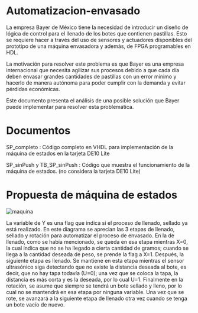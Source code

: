 # Automatizacion-envasado
La empresa Bayer de México tiene la necesidad de introducir un diseño de lógica de control para el llenado de los botes que contienen pastillas. Esto se requiere hacer a través del uso de sensores y actuadores disponibles del prototipo de una máquina envasadora y además, de FPGA programables en HDL. 

La motivación para resolver este problema es que Bayer es una empresa internacional que necesita agilizar sus procesos debido a que cada día deben envasar grandes cantidades de pastillas con un error mínimo y hacerlo de manera autónoma para poder cumplir con la demanda y evitar pérdidas económicas. 

Este documento presenta el análisis de una posible solución que Bayer puede implementar para resolver esta problemática.

# Documentos
SP_completo : Código completo en VHDL para implementación de la máquina de estados en la tarjeta DE10 Lite

SP_sinPush y TB_SP_sinPush : Código que muestra el funcionamiento de la máquina de estados. (no considera la tarjeta DE10 Lite)


# Propuesta de máquina de estados
![maquina](https://user-images.githubusercontent.com/95587971/144762065-44fcb4b7-0b68-45c8-9323-75865323384c.png)

La variable de Y es una flag que indica si el proceso de llenado, sellado ya está realizado. En este diagrama se aprecian las 3 etapas de llenado, sellado y rotación para automatizar el proceso de envasado. En la de llenado, como se había mencionado, se queda en esa etapa mientras X=0, la cual indica que no se ha llegado a cierta cantidad de gramos; cuando se llega a la cantidad deseada de peso, se prende la flag a X=1. Después, la siguiente etapa es llenado. Se mantiene en esta etapa mientras el sensor ultrasónico siga detectando que no existe la distancia deseada al bote, es decir, que no hay tapa todavía (U=0); una vez que se coloca la tapa, la distancia es más corta y es la deseada, por lo cual U=1. Finalmente en la rotación, se asume que siempre se tendrá un bote sellado y lleno, por lo cual no se mantendrá en esa etapa por ninguna variable. Una vez que se rote, se avanzará a la siguiente etapa de llenado otra vez cuando se tenga un bote vacío de nuevo. 
